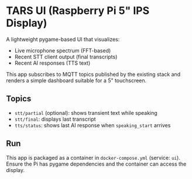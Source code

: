 # TARS UI (Raspberry Pi 5" IPS Display)

A lightweight pygame-based UI that visualizes:
- Live microphone spectrum (FFT-based)
- Recent STT client output (final transcripts)
- Recent AI responses (TTS text)

This app subscribes to MQTT topics published by the existing stack and renders a simple dashboard suitable for a 5" touchscreen.

## Topics
- `stt/partial` (optional): shows transient text while speaking
- `stt/final`: displays last transcript
- `tts/status`: shows last AI response when `speaking_start` arrives

## Run
This app is packaged as a container in `docker-compose.yml` (service: `ui`). Ensure the Pi has pygame dependencies and the container can access the display.
